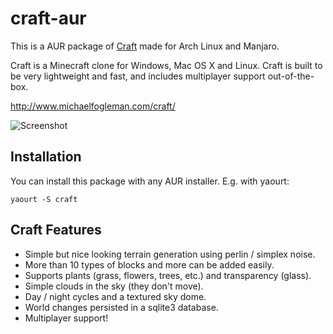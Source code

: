 # craft-aur
This is a AUR package of [Craft](https://github.com/fogleman/Craft) made for Arch Linux and Manjaro.

Craft is a Minecraft clone for Windows, Mac OS X and Linux. Craft is built to be very lightweight and fast, and includes multiplayer support out-of-the-box.

http://www.michaelfogleman.com/craft/

![Screenshot](http://i.imgur.com/SH7wcas.png)

## Installation
You can install this package with any AUR installer. E.g. with yaourt:
```
yaourt -S craft
```

## Craft Features

* Simple but nice looking terrain generation using perlin / simplex noise.
* More than 10 types of blocks and more can be added easily.
* Supports plants (grass, flowers, trees, etc.) and transparency (glass).
* Simple clouds in the sky (they don't move).
* Day / night cycles and a textured sky dome.
* World changes persisted in a sqlite3 database.
* Multiplayer support!
